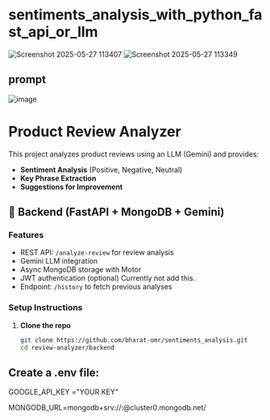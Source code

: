 # sentiments_analysis_with_python_fast_api_or_llm

![Screenshot 2025-05-27 113407](https://github.com/user-attachments/assets/f1c12257-b98e-4099-b965-0fd0492f6a95)
![Screenshot 2025-05-27 113349](https://github.com/user-attachments/assets/c0e135f2-80ef-4ff2-ad1e-d113a9e1f83a)

## prompt 
![image](https://github.com/user-attachments/assets/6298e76d-4e72-490c-88df-f953fa86c544)



# Product Review Analyzer

This project analyzes product reviews using an LLM (Gemini) and provides:

- **Sentiment Analysis** (Positive, Negative, Neutral)
- **Key Phrase Extraction**
- **Suggestions for Improvement**

## 🧠 Backend (FastAPI + MongoDB + Gemini)

### Features
- REST API: `/analyze-review` for review analysis
- Gemini LLM integration
- Async MongoDB storage with Motor
- JWT authentication (optional) Currently not add this.
- Endpoint: `/history` to fetch previous analyses

### Setup Instructions

1. **Clone the repo**
   ```bash
   git clone https://github.com/bharat-omr/sentiments_analysis.git
   cd review-analyzer/backend


## Create a .env file:


GOOGLE_API_KEY ="YOUR KEY"


MONGODB_URL=mongodb+srv://<user>:<password>@cluster0.mongodb.net/
